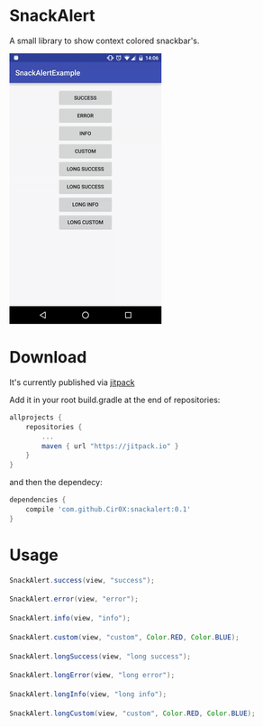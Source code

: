 SnackAlert
==========

A small library to show context colored snackbar's.

![Screencast](snackalert.gif)

Download
========

It's currently published via [jitpack](https://jitpack.io)

Add it in your root build.gradle at the end of repositories:
```gradle
allprojects {
	repositories {
		...
		maven { url "https://jitpack.io" }
	}
}
```

and then the dependecy:
```gradle
dependencies {
	compile 'com.github.Cir0X:snackalert:0.1'
}
```

Usage
=====

```java
SnackAlert.success(view, "success");

SnackAlert.error(view, "error");

SnackAlert.info(view, "info");

SnackAlert.custom(view, "custom", Color.RED, Color.BLUE);

SnackAlert.longSuccess(view, "long success");

SnackAlert.longError(view, "long error");

SnackAlert.longInfo(view, "long info");

SnackAlert.longCustom(view, "custom", Color.RED, Color.BLUE);
```
